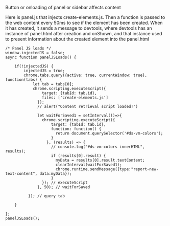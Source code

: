 
Button or onloading of panel or sidebar affects content

Here is panel.js that injects create-elements.js. Then a function is passed to the web content every 50ms to see if the element has been created. When it has created, it sends a message to devtools, where devtools has an instance of panel.html after creation and onShown, and that instance used to present information about the created element into the panel.html

```
/* Panel JS loads */
window.injectedJS = false;
async function panelJSLoads() {

    if(!injectedJS) {
        injectedJS = true;
        chrome.tabs.query({active: true, currentWindow: true}, function(tabs) {
            let tab = tabs[0];
            chrome.scripting.executeScript({
                target: {tabId: tab.id},
                files: ['create-elements.js']
              });
              // alert("Content retrieval script loaded!")
              
              let waitForSaved1 = setInterval(()=>{
                chrome.scripting.executeScript({
                    target: {tabId: tab.id},
                    function: function() {
                      return document.querySelector('#ds-vm-colors');
                    }
                  }, (results) => {
                    // console.log("#ds-vm-colors innerHTML", results);
                    if (results[0].result) {
                      myData = results[0].result.textContent;
                      clearInterval(waitForSaved1);
                      chrome.runtime.sendMessage({type:"report-new-text-content", data:myData});
                    }
                }); // executeScript
              }, 50); // waitForSaved

          }); // query tab
          
    }

};
panelJSLoads();
```